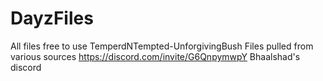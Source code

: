 # DayzFiles
All files free to use TemperdNTempted-UnforgivingBush
Files pulled from various sources
https://discord.com/invite/G6QnpymwpY Bhaalshad's discord

